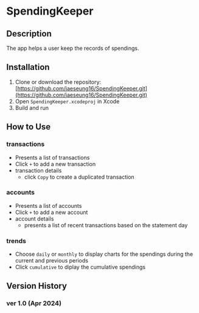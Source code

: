 # SpendingKeeper

## Description

The app helps a user keep the records of spendings.

## Installation

1. Clone or download the repository: [https://github.com/jaeseung16/SpendingKeeper.git](https://github.com/jaeseung16/SpendingKeeper.git)
2. Open `SpendingKeeper.xcodeproj` in Xcode
3. Build and run

## How to Use

### transactions
  - Presents a list of transactions
  - Click `+` to add a new transaction
  - transaction details
    - click `Copy` to create a duplicated transaction
  
### accounts
  - Presents a list of accounts
  - Click `+` to add a new account
  - account details
    - presents a list of recent transactions based on the statement day

### trends
  - Choose `daily` or `monthly` to display charts for the spendings during the current and previous periods 
  - Click `cumulative` to diplay the cumulative spendings

## Version History
### ver 1.0 (Apr 2024)
